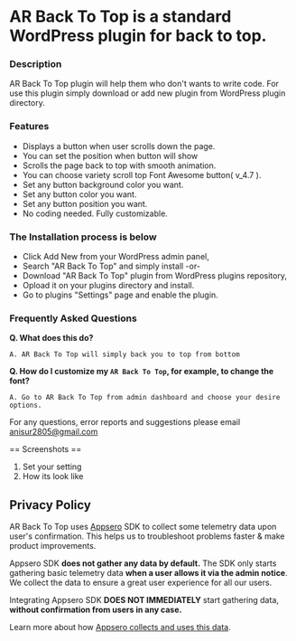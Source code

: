 # AR Back To Top is a standard WordPress plugin for back to top. 

### Description
AR Back To Top plugin will help them who don\'t wants to write code. For use this plugin simply download or add new plugin from WordPress plugin directory.

### Features

- Displays a button when user scrolls down the page.
- You can set the position when button will show
- Scrolls the page back to top with smooth animation.
- You can choose variety scroll top Font Awesome button( v_4.7 ).
- Set any button background color you want.
- Set any button color you want.
- Set any button position you want.
- No coding needed. Fully customizable.

### The Installation process is below 

- Click Add New from your WordPress admin panel,
- Search "AR Back To Top" and simply install -or- 
- Download "AR Back To Top" plugin from WordPress plugins repository,
- Opload it on your plugins directory and install.
- Go to plugins "Settings" page and enable the plugin.

### Frequently Asked Questions
**Q. What does this do?**

`A. AR Back To Top will simply back you to top from bottom`

**Q. How do I customize my `AR Back To Top`, for example, to change the font?**

`A. Go to AR Back To Top from admin dashboard and choose your desire options.`


For any questions, error reports and suggestions please email anisur2805@gmail.com

== Screenshots ==
1. Set your setting
2. How its look like


## Privacy Policy
AR Back To Top uses [Appsero](https://appsero.com) SDK to collect some telemetry data upon user's confirmation. This helps us to troubleshoot problems faster & make product improvements.

Appsero SDK **does not gather any data by default.** The SDK only starts gathering basic telemetry data **when a user allows it via the admin notice**. We collect the data to ensure a great user experience for all our users.

Integrating Appsero SDK **DOES NOT IMMEDIATELY** start gathering data, **without confirmation from users in any case.**

Learn more about how [Appsero collects and uses this data](https://appsero.com/privacy-policy/).
